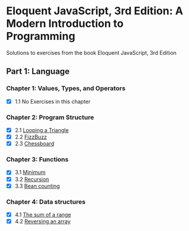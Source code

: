# Eloquent JavaScript, 3rd Edition: A Modern Introduction to Programming

Solutions to exercises from the book Eloquent JavaScript, 3rd Edition

## Part 1: Language

### Chapter 1: Values, Types, and Operators

-   [x] 1.1 No Exercises in this chapter

### Chapter 2: Program Structure

-   [x] 2.1 [Looping a Triangle](./2-program-structure/looping-a-triangle.js/)
-   [x] 2.2 [FizzBuzz](./2-program-structure/fizzbuzz.js/)
-   [x] 2.3 [Chessboard](./2-program-structure/chessboard.js/)

### Chapter 3: Functions

-   [x] 3.1 [Minimum](./3-functions/minimum.js)
-   [x] 3.2 [Recursion](./3-functions/recursion.js)
-   [x] 3.3 [Bean counting](./3-functions/bean-counting.js)

### Chapter 4: Data structures

-   [x] 4.1 [The sum of a range](./4-data-structures/the-sum-of-a-range.js)
-   [x] 4.2 [Reversing an array](./4-data-structures/reversing-an-array.js)